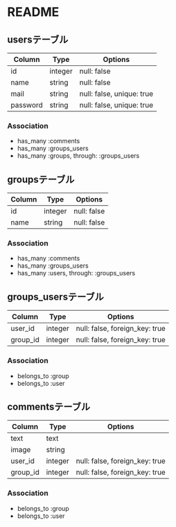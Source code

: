 # README

## usersテーブル
|Column|Type|Options|
|------|----|-------|
|id|integer|null: false|
|name|string|null: false|
|mail|string|null: false, unique: true|
|password|string|null: false, unique: true|

### Association
- has_many :comments
- has_many :groups_users
- has_many :groups, through: :groups_users

## groupsテーブル
|Column|Type|Options|
|------|----|-------|
|id|integer|null: false|
|name|string|null: false|

### Association
- has_many :comments
- has_many :groups_users
- has_many :users, through: :groups_users

## groups_usersテーブル
|Column|Type|Options|
|------|----|-------|
|user_id|integer|null: false, foreign_key: true|
|group_id|integer|null: false, foreign_key: true|

### Association
- belongs_to :group
- belongs_to :user


## commentsテーブル
|Column|Type|Options|
|------|----|-------|
|text|text|
|image|string|
|user_id|integer|null: false, foreign_key: true|
|group_id|integer|null: false, foreign_key: true|


### Association
- belongs_to :group
- belongs_to :user
